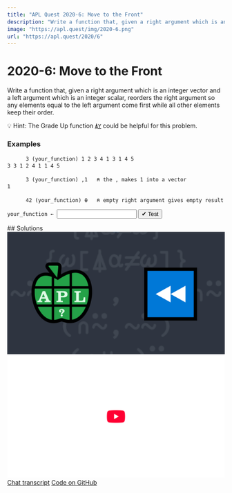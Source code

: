 ```yaml
---
title: "APL Quest 2020-6: Move to the Front"
description: "Write a function that, given a right argument which is an integer vector and a left argument which is an integer scalar, reorders the right argument so any elements equal to the left argument come first while all other elements keep their order."
image: "https://apl.quest/img/2020-6.png"
url: "https://apl.quest/2020/6"
---
```


# <span class=s>2020-</span>6: Move to the Front

Write a function that, given a right argument which is an integer vector and a left argument which is an integer scalar, reorders the right argument so any elements equal to the left argument come first while all other elements keep their order. 

💡 Hint: The Grade Up function [`⍋Y`](https://help.dyalog.com/latest/#Language/Primitive%20Functions/Grade%20Up%20Monadic.htm) could be helpful for this problem.

### Examples
```APL
      3 (your_function) 1 2 3 4 1 3 1 4 5
3 3 1 2 4 1 1 4 5

      3 (your_function) ,1   ⍝ the , makes 1 into a vector
1

      42 (your_function) ⍬   ⍝ empty right argument gives empty result
```
<div class="pdiv">
  <code onclick="p_Input.focus()">your_function ← </code><input id="p_Input" autocomplete="off" spellcheck="false" oninput="this.parentElement.querySelector`button`.disabled=false;localStorage.setItem(window.location.pathname,this.value)" onkeypress="subm(event)">
  <button onclick="alert$.next`Testing…`;submitSolution`p`" class="md-button md-button--primary">&#x2714; Test</button>
</div>
<blockquote id="p_Output"></blockquote>
## Solutions
<div onclick="play(this)" title="Video on YouTube" class="yt">
<img alt="Video Thumbnail" src="../../img/2020-6.png">
<img alt="YouTube" src="../../img/yt-big.png">
</div>
<a href="https://chat.stackexchange.com/transcript/52405?m=63980930#63980930" target="_blank" class="md-button md-button--primary">Chat transcript</a>
<a href="https://github.com/dyalog/apl.quest/tree/main/2020/6.apl" target="_blank" class="md-button md-button--primary right">Code on GitHub</a>

<script>
    testCases={"a":[["3","1 2 3 4 1 3 1 4 5"],["7","1 2 3 4 1 3 1 4 5"],["?10","⍳10"]],"b":[["0","-1 2 3 4 1 3 1 4 5"],["0",",42"],["42",",42"],["42","42 42 42"],["9","⍬"],["0","⍬"]],"f":"∩⍨,~⍨","p":","}
    p_Input.value=localStorage.getItem(window.location.pathname)
    play=e=>e.outerHTML=`<iframe src="https://www.youtube.com/embed/FfFzzmEo37Q?list=PLYKQVqyrAEj9wDIUyLDGtDAFTKY38BUMN&autoplay=1" title="<span class=s>2020-</span>6: Move to the Front (APL Quest 2020-6)" frameborder="0" allow="accelerometer; autoplay; clipboard-write; encrypted-media; gyroscope; picture-in-picture; web-share" referrerpolicy="strict-origin-when-cross-origin" allowfullscreen></iframe>`
</script>
